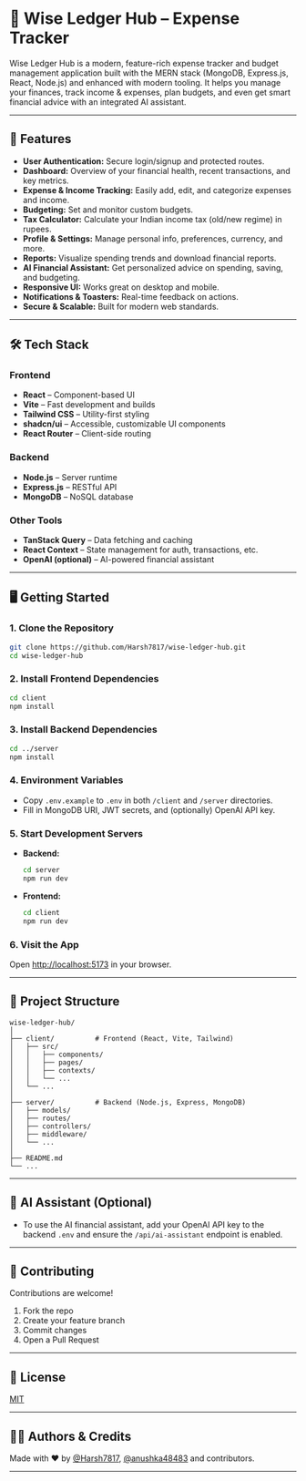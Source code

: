 # 💸 Wise Ledger Hub – Expense Tracker

Wise Ledger Hub is a modern, feature-rich expense tracker and budget management application built with the MERN stack (MongoDB, Express.js, React, Node.js) and enhanced with modern tooling. It helps you manage your finances, track income & expenses, plan budgets, and even get smart financial advice with an integrated AI assistant.

---

## 🚀 Features

- **User Authentication:** Secure login/signup and protected routes.
- **Dashboard:** Overview of your financial health, recent transactions, and key metrics.
- **Expense & Income Tracking:** Easily add, edit, and categorize expenses and income.
- **Budgeting:** Set and monitor custom budgets.
- **Tax Calculator:** Calculate your Indian income tax (old/new regime) in rupees.
- **Profile & Settings:** Manage personal info, preferences, currency, and more.
- **Reports:** Visualize spending trends and download financial reports.
- **AI Financial Assistant:** Get personalized advice on spending, saving, and budgeting.
- **Responsive UI:** Works great on desktop and mobile.
- **Notifications & Toasters:** Real-time feedback on actions.
- **Secure & Scalable:** Built for modern web standards.

---

## 🛠 Tech Stack

### **Frontend**
- **React** – Component-based UI
- **Vite** – Fast development and builds
- **Tailwind CSS** – Utility-first styling
- **shadcn/ui** – Accessible, customizable UI components
- **React Router** – Client-side routing

### **Backend**
- **Node.js** – Server runtime
- **Express.js** – RESTful API
- **MongoDB** – NoSQL database

### **Other Tools**
- **TanStack Query** – Data fetching and caching
- **React Context** – State management for auth, transactions, etc.
- **OpenAI (optional)** – AI-powered financial assistant

---

## 🖥️ Getting Started

### 1. **Clone the Repository**
```bash
git clone https://github.com/Harsh7817/wise-ledger-hub.git
cd wise-ledger-hub
```

### 2. **Install Frontend Dependencies**
```bash
cd client
npm install
```

### 3. **Install Backend Dependencies**
```bash
cd ../server
npm install
```

### 4. **Environment Variables**
- Copy `.env.example` to `.env` in both `/client` and `/server` directories.
- Fill in MongoDB URI, JWT secrets, and (optionally) OpenAI API key.

### 5. **Start Development Servers**
- **Backend:**
  ```bash
  cd server
  npm run dev
  ```
- **Frontend:**
  ```bash
  cd client
  npm run dev
  ```

### 6. **Visit the App**
Open [http://localhost:5173](http://localhost:5173) in your browser.

---

## 📁 Project Structure

```
wise-ledger-hub/
│
├── client/          # Frontend (React, Vite, Tailwind)
│   ├── src/
│   │   ├── components/
│   │   ├── pages/
│   │   ├── contexts/
│   │   └── ...
│   └── ...
│
├── server/          # Backend (Node.js, Express, MongoDB)
│   ├── models/
│   ├── routes/
│   ├── controllers/
│   ├── middleware/
│   └── ...
│
├── README.md
└── ...
```

---

## 🧠 AI Assistant (Optional)

- To use the AI financial assistant, add your OpenAI API key to the backend `.env` and ensure the `/api/ai-assistant` endpoint is enabled.

---

## 📝 Contributing

Contributions are welcome!  
1. Fork the repo  
2. Create your feature branch  
3. Commit changes  
4. Open a Pull Request

---

## 📄 License

[MIT](LICENSE)

---

## 🙋‍♀️ Authors & Credits

Made with ❤️ by [@Harsh7817](https://github.com/Harsh7817), [@anushka48483](https://github.com/anushka48483) and contributors.

---
